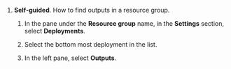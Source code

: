 1. **Self-guided**. How to find outputs in a resource group.

   1. In the pane under the **Resource group** name, in the
      **Settings** section, select **Deployments**.
      
   1. Select the bottom most deployment in the list.
   
   1. In the left pane, select **Outputs**.

